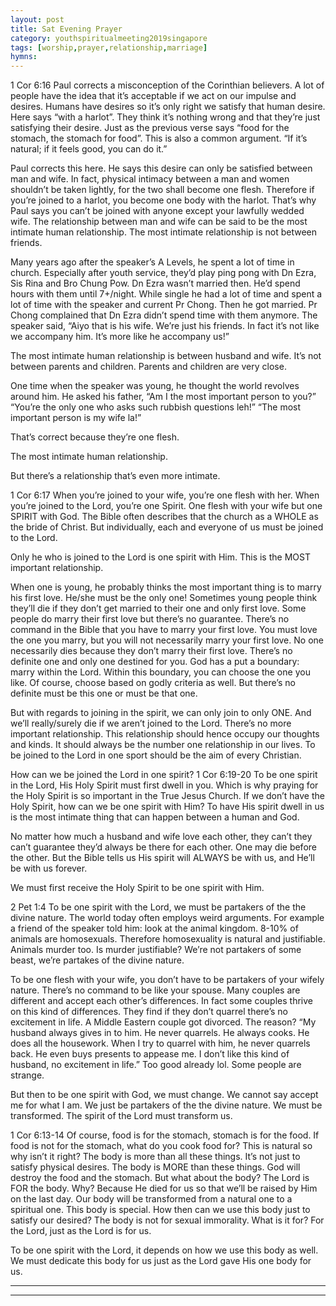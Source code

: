 ```yaml
---
layout: post
title: Sat Evening Prayer 
category: youthspiritualmeeting2019singapore
tags: [worship,prayer,relationship,marriage]
hymns:
---
```

1 Cor 6:16
Paul corrects a misconception of the Corinthian believers. A lot of people have the idea that it’s acceptable if we act on our impulse and desires. Humans have desires so it’s only right we satisfy that human desire. Here says “with a harlot”. They think it’s nothing wrong and that they’re just satisfying their desire. Just as the previous verse says “food for the stomach, the stomach for food”. This is also a common argument. “If it’s natural; if it feels good, you can do it.”

Paul corrects this here. He says this desire can only be satisfied between man and wife. In fact, physical intimacy between a man and women shouldn’t be taken lightly, for the two shall become one flesh. Therefore if you’re joined to a harlot, you become one body with the harlot. That’s why Paul says you can’t be joined with anyone except your lawfully wedded wife. The relationship between man and wife can be said to be the most intimate human relationship. The most intimate relationship is not between friends. 

Many years ago after the speaker’s A Levels, he spent a lot of time in church. Especially after youth service, they’d play ping pong with Dn Ezra, Sis Rina and Bro Chung Pow. Dn Ezra wasn’t married then. He’d spend hours with them until 7+/night. While single he had a lot of time and spent a lot of time with the speaker and current Pr Chong. Then he got married. Pr Chong complained that Dn Ezra didn’t spend time with them anymore. The speaker said, “Aiyo that is his wife. We’re just his friends. In fact it’s not like we accompany him. It’s more like he accompany us!”

The most intimate human relationship is between husband and wife. It’s not between parents and children. Parents and children are very close. 

One time when the speaker was young, he thought the world revolves around him. He asked his father, “Am I the most important person to you?” 
“You’re the only one who asks such rubbish questions leh!” “The most important person is my wife la!”

That’s correct because they’re one flesh.

The most intimate human relationship. 

But there’s a relationship that’s even more intimate. 

1 Cor 6:17
When you’re joined to your wife, you’re one flesh with her. When you’re joined to the Lord, you’re one Spirit. One flesh with your wife but one SPIRIT with God. The Bible often describes that the church as a WHOLE as the bride of Christ. But individually, each and everyone of us must be joined to the Lord. 

Only he who is joined to the Lord is one spirit with Him. This is the MOST important relationship. 

When one is young, he probably thinks the most important thing is to marry his first love. He/she must be the only one! Sometimes young people think they’ll die if they don’t get married to their one and only first love. Some people do marry their first love but there’s no guarantee. There’s no command in the Bible that you have to marry your first love. You must love the one you marry, but you will not necessarily marry your first love. No one necessarily dies because they don’t marry their first love. There’s no definite one and only one destined for you. God has a put a boundary: marry within the Lord. Within this boundary, you can choose the one you like. Of course, choose based on godly criteria as well. But there’s no definite must be this one or must be that one. 

But with regards to joining in the spirit, we can only join to only ONE. And we’ll really/surely die if we aren’t joined to the Lord. There’s no more important relationship. This relationship should hence occupy our thoughts and kinds. It should always be the number one relationship in our lives. To be joined to the Lord in one sport should be the aim of every Christian. 

How can we be joined the Lord in one spirit?
1 Cor 6:19-20
To be one spirit in the Lord, His Holy Spirit must first dwell in you. Which is why praying for the Holy Spirit is so important in the True Jesus Church. If we don’t have the Holy Spirit, how can we be one spirit with Him? To have His spirit dwell in us is the most intimate thing that can happen between a human and God. 

No matter how much a husband and wife love each other, they can’t they can’t guarantee they’d always be there for each other. One may die before the other. But the Bible tells us His spirit will ALWAYS be with us, and He’ll be with us forever. 

We must first receive the Holy Spirit to be one spirit with Him. 

2 Pet 1:4
To be one spirit with the Lord, we must be partakers of the the divine nature. The world today often employs weird arguments. For example a friend of the speaker told him: look at the animal kingdom. 8-10% of animals are homosexuals. Therefore homosexuality is natural and justifiable. Animals murder too. Is murder justifiable? We’re not partakers of some beast, we’re partakes of the divine nature. 

To be one flesh with your wife, you don’t have to be partakers of your wifely nature. There’s no command to be like your spouse. Many couples are different and accept each other’s differences. In fact some couples thrive on this kind of differences. They find if they don’t quarrel there’s no excitement in life. A Middle Eastern couple got divorced. The reason? “My husband always gives in to him. He never quarrels. He always cooks. He does all the housework. When I try to quarrel with him, he never quarrels back. He even buys presents to appease me. I don’t like this kind of husband, no excitement in life.” Too good already lol. Some people are strange. 

But then to be one spirit with God, we must change. We cannot say accept me for what I am. We just be partakers of the the divine nature. We must be transformed. The spirit of the Lord must transform us. 

1 Cor 6:13-14
Of course, food is for the stomach, stomach is for the food. If food is not for the stomach, what do you cook food for? This is natural so why isn’t it right? The body is more than all these things. It’s not just to satisfy physical desires. The body is MORE than these things. God will destroy the food and the stomach. But what about the body? The Lord is FOR the body. Why? Because He died for us so that we’ll be raised by Him on the last day. Our body will be transformed from a natural one to a spiritual one. This body is special. How then can we use this body just to satisfy our desired? The body is not for sexual immorality. What is it for? For the Lord, just as the Lord is for us.

To be one spirit with the Lord, it depends on how we use this body as well. We must dedicate this body for us just as the Lord gave His one body for us.



----
****
